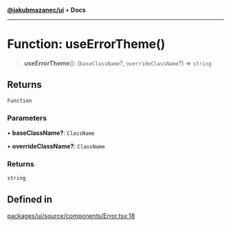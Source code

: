 [**@jakubmazanec/ui**](../README.md) • **Docs**

---

# Function: useErrorTheme()

> **useErrorTheme**(): (`baseClassName`?, `overrideClassName`?) => `string`

## Returns

`Function`

### Parameters

• **baseClassName?**: `ClassName`

• **overrideClassName?**: `ClassName`

### Returns

`string`

## Defined in

[packages/ui/source/components/Error.tsx:18](https://github.com/jakubmazanec/tools/blob/2afd81e4680434017b6f838733fd5ccd928cec42/packages/ui/source/components/Error.tsx#L18)

